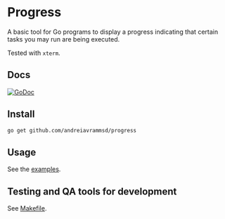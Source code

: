 # Progress

A basic tool for Go programs to display a progress indicating that certain tasks you may run are being executed.

Tested with `xterm`.

## Docs

[![GoDoc](https://godoc.org/github.com/andreiavrammsd/progress?status.svg)](https://godoc.org/github.com/andreiavrammsd/progress)

## Install

```bash
go get github.com/andreiavrammsd/progress
```

## Usage

See the [examples](./examples_test.go).

## Testing and QA tools for development

See [Makefile](./Makefile).
